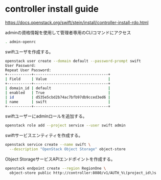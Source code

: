 # controller install guide

<https://docs.openstack.org/swift/stein/install/controller-install-rdo.html>

adminの資格情報を使用して管理者専用のCLIコマンドにアクセス

```bash
. admin-openrc
```

swiftユーザを作成する。

```bash
openstack user create --domain default --password-prompt swift
User Password:
Repeat User Password:
+-----------+----------------------------------+
| Field     | Value                            |
+-----------+----------------------------------+
| domain_id | default                          |
| enabled   | True                             |
| id        | d535e5cbd2b74ac7bfb97db9cced3ed6 |
| name      | swift                            |
+-----------+----------------------------------+
```

swiftユーザーにadminロールを追加する。

```bash
openstack role add --project service --user swift admin
```

swiftサービスエンティティを作成する。

```bash
openstack service create --name swift \
  --description "OpenStack Object Storage" object-store
```

Object StorageサービスAPIエンドポイントを作成する。

```bash
openstack endpoint create --region RegionOne \
  object-store public http://controller:8080/v1/AUTH_%\(project_id\)s
```
